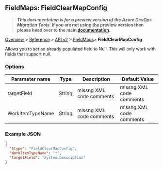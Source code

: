 ## FieldMaps: FieldClearMapConfig

>**_This documentation is for a preview version of the Azure DevOps Migration Tools._ If you are not using the preview version then please head over to the main [documentation](https://nkdagility.github.io/azure-devops-migration-tools).**

[Overview](../../../index.md) > [Reference](../../index.md) > [API v2](../index.md) > [FieldMaps](index.md)> **FieldClearMapConfig**

Allows you to set an already populated field to Null. This will only work with fields that support null.

### Options

| Parameter name         | Type    | Description                              | Default Value                            |
|------------------------|---------|------------------------------------------|------------------------------------------|
| targetField | String | missng XML code comments | missng XML code comments |
| WorkItemTypeName | String | missng XML code comments | missng XML code comments |


### Example JSON

```JSON
{
  "$type": "FieldClearMapConfig",
  "WorkItemTypeName": "*",
  "targetField": "System.Description"
}
```